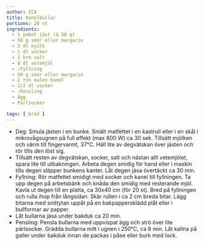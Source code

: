 ```yaml
---
author: ICA
title: Kanelbullar
portions: 20 st
ingredients:
  - ½ paket jäst (à 50 g)
  - 50 g smör eller margarin
  - 3 dl mjölk
  - ½ dl socker
  - 1 krm salt
  - 8 dl vetemjöl
  - :Fyllning
  - 50 g smör eller margarin
  - 2 tsk malen kanel
  - 1/2 dl socker
  - :Pensling
  - Ägg
  - Pärlsocker

tags: [ bröd ]
---
```

* Deg: Smula jästen i en bunke. Smält matfettet i en kastrull eller i en skål i mikrovågsugnen på full effekt (max 800 W) ca 30 sek. Tillsätt mjölken och värm till fingervarmt, 37°C. Häll lite av degvätskan över jästen och rör tills den löst sig.
* Tillsätt resten av degvätskan, socker, salt och nästan allt vetemjölet, spara lite till utbakningen. Arbeta degen smidig för hand eller i maskin tills degen släpper bunkens kanter. Låt degen jäsa övertäckt ca 30 min.
* Fyllning: Rör matfettet smidigt med socker och kanel till fyllningen.
Ta upp degen på arbetsbänk och knåda den smidig med resterande mjöl. Kavla ut degen till en platta, ca 30x40 cm (för 20 st). Bred på fyllningen och rulla ihop från långsidan. Skär rullen i ca 2 cm breda bitar. Lägg bitarna med snittytan uppåt på en bakpappersklädd plåt eller i bullformar av papper.
* Låt bullarna jäsa under bakduk ca 20 min.
* Pensling: Pensla bullarna med uppvispat ägg och strö över lite pärlsocker. Grädda bullarna mitt i ugnen i 250°C, ca 8 min. Låt kallna på galler under bakduk innan de packas i påse eller burk med lock.
